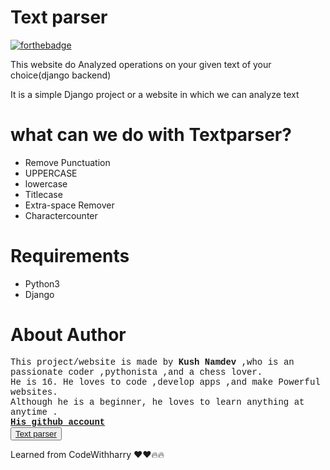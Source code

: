 # Text parser

[![forthebadge](https://forthebadge.com/images/badges/built-with-love.svg)](https://forthebadge.com)

This website do Analyzed operations on your given text of your choice(django backend)

It is a simple Django project or a website in which we can analyze text

<h1>what can we do with Textparser?</h1>
<ul>
<li>Remove Punctuation</li>
<li>UPPERCASE</li>
<li>lowercase</li>
<li>Titlecase</li>
<li>Extra-space Remover</li>
<li>Charactercounter</li>
</ul>

<h1>Requirements</h1>
<ul>
<li>Python3</li>
<li>Django</li>
</ul>

<h1>About Author</h1>
<p style="font-family:courier;">
This project/website is made by <strong>Kush Namdev</strong> ,who is an passionate coder ,pythonista ,and a chess lover.<br>
He is 16. He loves to code ,develop apps ,and make Powerful websites.<br>
Although he is a beginner, he loves to learn anything at anytime .<br>
<strong><a href="https://github.com/kushnamdev/">His github account</a></strong><br>
<strong><button><a href="https://kushnamdev.github.io/textparser/">Text parser</a></button></strong><br>
</P>
<p>Learned from CodeWithharry ❤❤🔥🔥</p>
